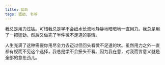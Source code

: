 ```yaml
---
title: 猛劲
tags: 猛劲, 书写
---
```



我总是用力过猛。可惜我总是学不会细水长流地静静地暗暗地一直用力。我总是用了一把猛劲，然后又做完了半件微不足道的事情。

人生充满了这种需要你用尽全力去迈过但回头看微不足道的坎。虽然用力之外一直都有视而不见这个选择，我总是学不会扭头不看。因为我在意，对我而言意义就是全部的意思劲儿。


